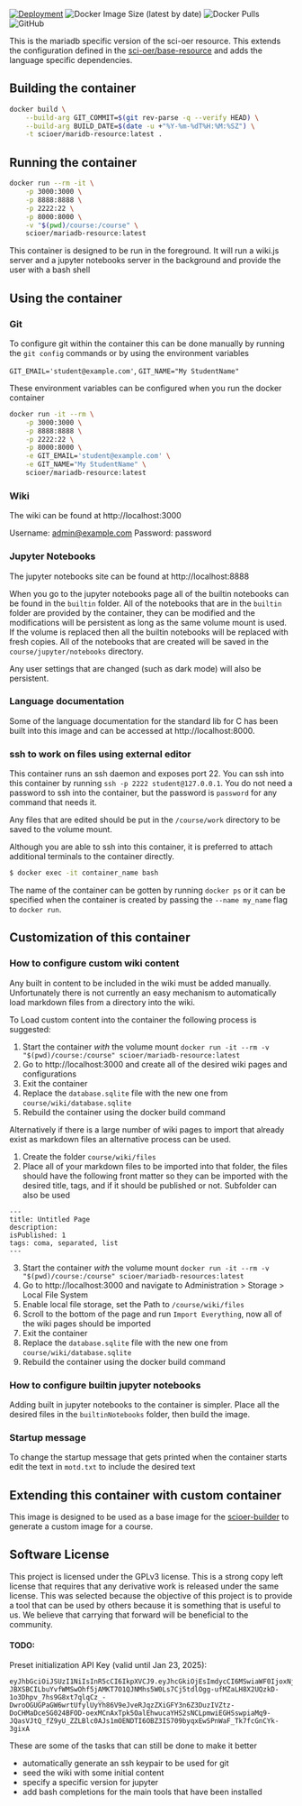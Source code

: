 [![Deployment](https://github.com/sci-oer/mariadb-resource/actions/workflows/deployment.yml/badge.svg)](https://github.com/sci-oer/mariadb-resource/actions/workflows/deployment.yml)
![Docker Image Size (latest by date)](https://img.shields.io/docker/image-size/scioer/mariadb-resource?style=plastic)
![Docker Pulls](https://img.shields.io/docker/pulls/scioer/mariadb-resource?style=plastic)
![GitHub](https://img.shields.io/github/license/sci-oer/mariadb-resource?style=plastic)

This is the mariadb specific version of the sci-oer resource.
This extends the configuration defined in the [sci-oer/base-resource](https://github.com/sci-oer/base-resource) and adds the language specific dependencies.

## Building the container

```bash
docker build \
    --build-arg GIT_COMMIT=$(git rev-parse -q --verify HEAD) \
    --build-arg BUILD_DATE=$(date -u +"%Y-%m-%dT%H:%M:%SZ") \
    -t scioer/maridb-resource:latest .
```


## Running the container

```bash
docker run --rm -it \
    -p 3000:3000 \
    -p 8888:8888 \
    -p 2222:22 \
    -p 8000:8000 \
    -v "$(pwd)/course:/course" \
    scioer/mariadb-resource:latest
```

This container is designed to be run in the foreground.
It will run a wiki.js server and a jupyter notebooks server in the background and provide the user with a bash shell

## Using the container


### Git
To configure git within the container this can be done manually by running the `git config` commands or by using the environment variables

`GIT_EMAIL='student@example.com'`, `GIT_NAME="My StudentName"`

These environment variables can be configured when you run the docker container

```bash
docker run -it --rm \
    -p 3000:3000 \
    -p 8888:8888 \
    -p 2222:22 \
    -p 8000:8000 \
    -e GIT_EMAIL='student@example.com' \
    -e GIT_NAME="My StudentName" \
    scioer/mariadb-resource:latest
```

### Wiki

The wiki can be found at http://localhost:3000

Username: admin@example.com
Password: password


### Jupyter Notebooks

The jupyter notebooks site can be found at http://localhost:8888

When you go to the jupyter notebooks page all of the builtin notebooks can be found in the `builtin` folder.
All of the notebooks that are in the `builtin` folder are provided by the container, they can be modified and the modifications will be persistent as long as the same volume mount is used.
If the volume is replaced then all the builtin notebooks will be replaced with fresh copies.
All of the notebooks that are created will be saved in the `course/jupyter/notebooks` directory.

Any user settings that are changed (such as dark mode) will also be persistent.

### Language documentation

Some of the language documentation for the standard lib for C has been built into this image and can be accessed at http://localhost:8000.

### ssh to work on files using external editor

This container runs an ssh daemon and exposes port 22.
You can ssh into this container by running `ssh -p 2222 student@127.0.0.1`.
You do not need a password to ssh into the container, but the password is `password` for any command that needs it.

Any files that are edited should be put in the `/course/work` directory to be saved to the volume mount.


Although you are able to ssh into this container, it is preferred to attach additional terminals to the container directly.
```bash
$ docker exec -it container_name bash
```

The name of the container can be gotten by running `docker ps` or it can be specified when the container is created by passing the `--name my_name` flag to `docker run`.

## Customization of this container

### How to configure custom wiki content

Any built in content to be included in the wiki must be added manually.
Unfortunately there is not currently an easy mechanism to automatically load markdown files from a directory into the wiki.

To Load custom content into the container the following process is suggested:

1. Start the container _with_ the volume mount `docker run -it --rm -v "$(pwd)/course:/course" scioer/mariadb-resource:latest`
2. Go to http://localhost:3000 and create all of the desired wiki pages and configurations
3. Exit the container
4. Replace the `database.sqlite` file with the new one from `course/wiki/database.sqlite`
5. Rebuild the container using the docker build command

Alternatively if there is a large number of wiki pages to import that already exist as markdown files an alternative process can be used.

1. Create the folder `course/wiki/files`
2. Place all of your markdown files to be imported into that folder, the files should have the following front matter so they can be imported with the desired title, tags, and if it should be published or not. Subfolder can also be used
```
---
title: Untitled Page
description:
isPublished: 1
tags: coma, separated, list
---
```
3. Start the container _with_ the volume mount `docker run -it --rm -v "$(pwd)/course:/course" scioer/mariadb-resources:latest`
4. Go to http://localhost:3000 and navigate to Administration > Storage > Local File System
5. Enable local file storage, set the Path to `/course/wiki/files`
6. Scroll to the bottom of the page and run `Import Everything`, now all of the wiki pages should be imported
7. Exit the container
8. Replace the `database.sqlite` file with the new one from `course/wiki/database.sqlite`
9. Rebuild the container using the docker build command

### How to configure builtin jupyter notebooks

Adding built in jupyter notebooks to the container is simpler.
Place all the desired files in the `builtinNotebooks` folder, then build the image.

### Startup message

To change the startup message that gets printed when the container starts edit the text in `motd.txt` to include the desired text

## Extending this container with custom container

This image is designed to be used as a base image for the [scioer-builder](https://pypi.org/project/scioer-builder/)
to generate a custom image for a course.

## Software License

This project is licensed under the GPLv3 license.
This is a strong copy left license that requires that any derivative work is released under the same license.
This was selected because the objective of this project is to provide a tool that can be used by others because it is something that is useful to us.
We believe that carrying that forward will be beneficial to the community.

#### TODO:

Preset initialization API Key (valid until Jan 23, 2025):

```
eyJhbGciOiJSUzI1NiIsInR5cCI6IkpXVCJ9.eyJhcGkiOjEsImdycCI6MSwiaWF0IjoxNjQyOTcyMTk5LCJleHAiOjE3Mzc2NDQ5OTksImF1ZCI6InVybjp3aWtpLmpzIiwiaXNzIjoidXJuOndpa2kuanMifQ.xkvgFfpYw2OgB0Z306YzVjOmuYzrKgt_fZLXetA0ThoAgHNH1imou2YCh-JBXSBCILbuYvfWMSwOhf5jAMKT7O1QJNMhs5W0Ls7Cj5tdlOgg-ufMZaLH8X2UQzkD-1o3Dhpv_7hs9G8xt7qlqCz_-DwroOGUGPaGW6wrtUfylUyYh86V9eJveRJqzZXiGFY3n6Z3DuzIVZtz-DoCHMaDceSG024BFOD-oexMCnAxTpk5OalEhwucaYHS2sNCLpmwiEGHSswpiaMq9-JQasVJtQ_fZ9yU_ZZLBlc0AJs1mOENDTI6OBZ3IS709byqxEwSPnWaF_Tk7fcGnCYk-3gixA
```

These are some of the tasks that can still be done to make it better

- automatically generate an ssh keypair to be used for git
- seed the wiki with some initial content
- specify a specific version for jupyter
- add bash completions for the main tools that have been installed
